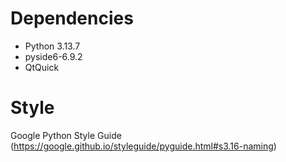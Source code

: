 # Dependencies
- Python 3.13.7
- pyside6-6.9.2
- QtQuick
  
# Style
Google Python Style Guide (https://google.github.io/styleguide/pyguide.html#s3.16-naming)